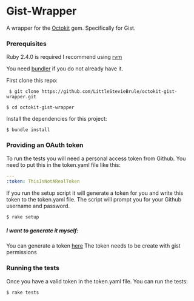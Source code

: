
# Gist-Wrapper

A wrapper for the [Octokit](https://github.com/octokit/octokit.rb) gem. Specifically for Gist.


### Prerequisites

Ruby 2.4.0 is required
I recommend using [rvm](https://rvm.io/rvm/install)


You need [bundler](http://bundler.io/) if you do not already have it.

First clone this repo:

```
 $ git clone https://github.com/LittleStevieBrule/octokit-gist-wrapper.git
```
```
$ cd octokit-gist-wrapper
```

Install the dependencies for this project:

```
$ bundle install
```

### Providing an OAuth token

To run the tests you will need a personal access token from Github. You need to put this in the token.yaml file like this:

```yaml
---
:token: ThisIsNotARealToken

```

If you run the setup script it will generate a token for you and write this token to the token.yaml file. The script will prompt you for your Github username and password.

```
$ rake setup
```

##### I want to generate it myself:
You can generate a token [here](https://github.com/settings/tokens)
The token needs to be create with gist permissions


### Running the tests

Once you have a valid token in the token.yaml file. You can run the tests:

```
$ rake tests
```
